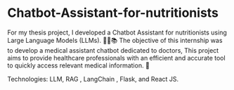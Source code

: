 # Chatbot-Assistant-for-nutritionists
For my thesis project, I developed a Chatbot Assistant for nutritionists using Large Language Models (LLMs). 🧑‍🏫📚 The objective of this internship was to develop a medical assistant chatbot dedicated to doctors, This project aims to provide healthcare professionals with an efficient and accurate tool to quickly access relevant medical information. 🚀

Technologies: LLM, RAG , LangChain , Flask, and React JS.

